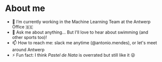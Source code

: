 # About me

- 🧠 I’m currently working in the Machine Learning Team at the Antwerp Office 🇧🇪
- 💬 Ask me about anything... But I'll love to hear about swimming (and other sports too)!
- 📫 How to reach me: slack me anytime (@antonio.mendes), or let's meet around Antwerp
- ⚡ Fun fact: I think *Pastel de Nata* is overrated but still like it 😜
